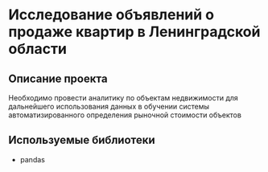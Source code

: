 # Исследование объявлений о продаже квартир в Ленинградской области

## Описание проекта

Необходимо провести аналитику по объектам недвижимости для дальнейшего 
использования данных в обучении системы автоматизированного определения
рыночной стоимости объектов

## Используемые библиотеки

- pandas
